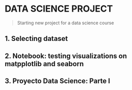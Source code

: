 # DATA SCIENCE PROJECT

> Starting new project for a data science course

## 1. Selecting dataset

## 2. Notebook: testing visualizations on matpplotlib and seaborn

## 3. Proyecto Data Science: Parte I
